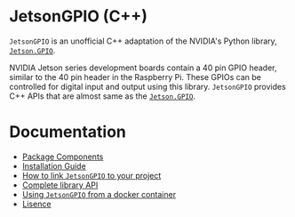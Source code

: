# JetsonGPIO (C++)
`JetsonGPIO` is an unofficial C++ adaptation of the NVIDIA's Python library, [`Jetson.GPIO`](https://github.com/NVIDIA/jetson-gpio).

NVIDIA Jetson series development boards contain a 40 pin GPIO header, similar to the 40 pin header in the Raspberry Pi. These GPIOs can be controlled for digital input and output using this library. `JetsonGPIO` provides C++ APIs that are almost same as the [`Jetson.GPIO`](https://github.com/NVIDIA/jetson-gpio).
  
# Documentation
- [Package Components](docs/package_components.md)
- [Installation Guide](docs/installation_guide.md)
- [How to link `JetsonGPIO` to your project](docs/how_to_link_to_your_project.md)
- [Complete library API](docs/library_api.md)
- [Using `JetsonGPIO` from a docker container](docs/using_from_docker_container.md)
- [Lisence](LISENCE.txt)
